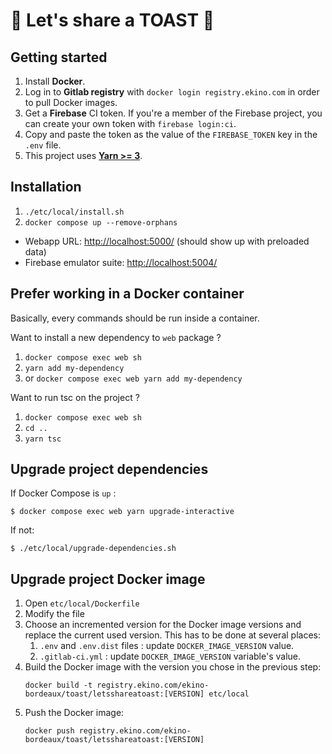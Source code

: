 # 🍞 Let's share a TOAST 🍞

## Getting started

1. Install **Docker**.
2. Log in to **Gitlab registry** with `docker login registry.ekino.com` in order to pull Docker images.
3. Get a **Firebase** CI token. If you're a member of the Firebase project, you can create your own token with `firebase login:ci`.
4. Copy and paste the token as the value of the `FIREBASE_TOKEN` key in the `.env` file.
5. This project uses [**Yarn >= 3**](https://yarnpkg.com/getting-started/install).

## Installation

1. `./etc/local/install.sh`
2. `docker compose up --remove-orphans`

- Webapp URL: [http://localhost:5000/](http://localhost:5000/) (should show up with preloaded data)
- Firebase emulator suite: [http://localhost:5004/](http://localhost:5004/)

## Prefer working in a Docker container

Basically, every commands should be run inside a container.

Want to install a new dependency to `web` package ?
1. `docker compose exec web sh`
2. `yarn add my-dependency`
3. or `docker compose exec web yarn add my-dependency`

Want to run tsc on the project ?
1. `docker compose exec web sh`
2. `cd ..`
3. `yarn tsc`

## Upgrade project dependencies

If Docker Compose is `up` :
```
$ docker compose exec web yarn upgrade-interactive
```

If not:
```
$ ./etc/local/upgrade-dependencies.sh
```

## Upgrade project Docker image

1. Open `etc/local/Dockerfile`
2. Modify the file
3. Choose an incremented version for the Docker image versions and replace the current used version. This has to be done at several places:
   1. `.env` and `.env.dist` files : update `DOCKER_IMAGE_VERSION` value.
   2. `.gitlab-ci.yml` : update `DOCKER_IMAGE_VERSION` variable's value.
4. Build the Docker image with the version you chose in the previous step: 
   ```
   docker build -t registry.ekino.com/ekino-bordeaux/toast/letsshareatoast:[VERSION] etc/local
   ```
5. Push the Docker image: 
   ```
   docker push registry.ekino.com/ekino-bordeaux/toast/letsshareatoast:[VERSION]
   ```
